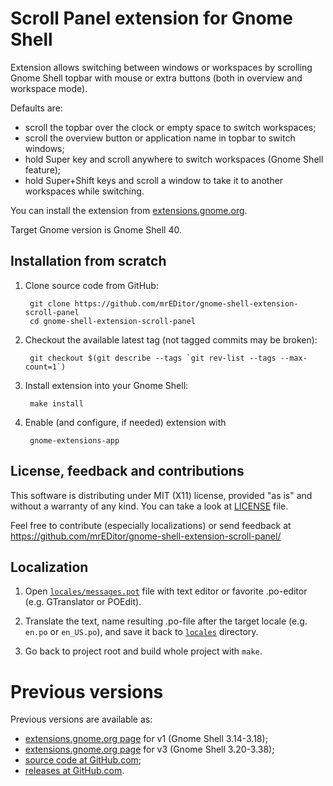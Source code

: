 # Scroll Panel extension for Gnome Shell

Extension allows switching between windows or workspaces by scrolling Gnome
Shell topbar with mouse or extra buttons (both in overview and workspace mode).

Defaults are:

- scroll the topbar over the clock or empty space to switch workspaces;
- scroll the overview button or application name in topbar to switch windows;
- hold Super key and scroll anywhere to switch workspaces (Gnome Shell feature);
- hold Super+Shift keys and scroll a window to take it to another workspaces while switching.

You can install the extension from [extensions.gnome.org](https://extensions.gnome.org/extension/4257/).

Target Gnome version is Gnome Shell 40.

## Installation from scratch

1. Clone source code from GitHub:

		git clone https://github.com/mrEDitor/gnome-shell-extension-scroll-panel
		cd gnome-shell-extension-scroll-panel

2. Checkout the available latest tag (not tagged commits may be broken):

		git checkout $(git describe --tags `git rev-list --tags --max-count=1`)
	
3. Install extension into your Gnome Shell:

		make install

4. Enable (and configure, if needed) extension with

		gnome-extensions-app

## License, feedback and contributions

This software is distributing under MIT (X11) license, provided "as is" and
without a warranty of any kind. You can take a look at [LICENSE](LICENSE) file.

Feel free to contribute (especially localizations) or send feedback at
https://github.com/mrEDitor/gnome-shell-extension-scroll-panel/


## Localization

1. Open [`locales/messages.pot`](locales/messages.pot) file with text editor or
favorite .po-editor (e.g. GTranslator or POEdit).

2. Translate the text, name resulting .po-file after the target locale (e.g.
`en.po` or `en_US.po`), and save it back to [`locales`](locales) directory. 

3. Go back to project root and build whole project with `make`.


# Previous versions

Previous versions are available as:

- [extensions.gnome.org page](https://extensions.gnome.org/extension/932/) for v1 (Gnome Shell 3.14-3.18);
- [extensions.gnome.org page](https://extensions.gnome.org/extension/1096/) for v3 (Gnome Shell 3.20-3.38);
- [source code at GitHub.com](https://github.com/mrEDitor/gnome-shell-extension-scroll-panel/);
- [releases at GitHub.com](https://github.com/mrEDitor/gnome-shell-extension-scroll-panel/releases).

